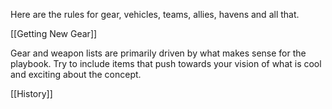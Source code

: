 
Here are the rules for gear, vehicles, teams, allies, havens and all that.

[[Getting New Gear]]

Gear and weapon lists are primarily driven by what makes sense for the playbook. Try to include items that push towards your vision of what is cool and exciting about the concept.

[[History]]
